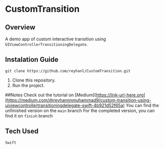 # CustomTransition

## Overview
A demo app of custom interactive transition using `UIViewControllerTransitioningDelegate`.

## Instalation Guide
```
git clone https://github.com/reyhanl/CustomTransition.git
```
1. Clone this repository.
2. Run the project.

##Notes
Check out the tutorial on [Medium](https://link-url-here.org](https://medium.com/@reyhannnmuhammad9/custom-transition-using-uiviewcontrollertransitioningdelegate-swift-4b921d52f65a) 
You can find the unfinished version on the `main` branch
For the completed version, you can find it on `finish` branch

## Tech Used
`Swift`

